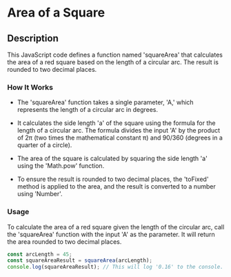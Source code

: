 # Area of a Square

## Description

This JavaScript code defines a function named 'squareArea' that calculates the area of a red square based on the length of a circular arc. The result is rounded to two decimal places.

### How It Works

- The 'squareArea' function takes a single parameter, 'A,' which represents the length of a circular arc in degrees.

- It calculates the side length 'a' of the square using the formula for the length of a circular arc. The formula divides the input 'A' by the product of 2π (two times the mathematical constant π) and 90/360 (degrees in a quarter of a circle).

- The area of the square is calculated by squaring the side length 'a' using the 'Math.pow' function.

- To ensure the result is rounded to two decimal places, the 'toFixed' method is applied to the area, and the result is converted to a number using 'Number'.

### Usage

To calculate the area of a red square given the length of the circular arc, call the 'squareArea' function with the input 'A' as the parameter. It will return the area rounded to two decimal places.

```javascript
const arcLength = 45;
const squareAreaResult = squareArea(arcLength);
console.log(squareAreaResult); // This will log '0.16' to the console.
